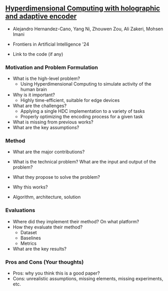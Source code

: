 ## [Hyperdimensional Computing with holographic and adaptive encoder](https://www.frontiersin.org/journals/artificial-intelligence/articles/10.3389/frai.2024.1371988/full)

* Alejandro Hernandez-Cano, Yang Ni, Zhouwen Zou, Ali Zakeri, Mohsen Imani

* Frontiers in Artificial Intelligence '24

* Link to the code (if any)

### Motivation and Problem Formulation

* What is the high-level problem?
  * Using Hyperdimensional Computing to simulate activity of the human brain
* Why is it important?
  * Highly time-efficient, suitable for edge devices
* What are the challenges?
  * Applying a single HDC implementation to a variety of tasks
  * Properly optimizing the encoding process for a given task
* What is missing from previous works?
* What are the key assumptions?

### Method

* What are the major contributions?

* What is the technical problem? What are the input and output of the problem?
* What they propose to solve the problem?
* Why this works?
* Algorithm, architecture, solution

### Evaluations

* Where did they implement their method? On what platform?
* How they evaluate their method?
  * Dataset
  * Baselines
  * Metrics
* What are the key results?

### Pros and Cons (Your thoughts)

* Pros: why you think this is a good paper?
* Cons: unrealistic assumptions, missing elements, missing experiments, etc.
